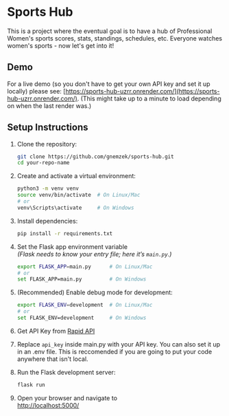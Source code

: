 # Sports Hub
This is a project where the eventual goal is to have a hub of Professional Women's sports scores, stats, standings, schedules, etc. Everyone watches women's sports - now let's get into it! 

## Demo
For a live demo (so you don't have to get your own API key and set it up locally) please see: [https://sports-hub-uzrr.onrender.com/](https://sports-hub-uzrr.onrender.com/). (This might take up to a minute to load depending on when the last render was.)

## Setup Instructions

1. Clone the repository:
    ```bash
    git clone https://github.com/gnemzek/sports-hub.git
    cd your-repo-name
    ```

2. Create and activate a virtual environment:
    ```bash
    python3 -m venv venv
    source venv/bin/activate  # On Linux/Mac
    # or
    venv\Scripts\activate     # On Windows
    ```

3. Install dependencies:
    ```bash
    pip install -r requirements.txt
    ```

4. Set the Flask app environment variable  
   _(Flask needs to know your entry file; here it’s `main.py`.)_
    ```bash
    export FLASK_APP=main.py      # On Linux/Mac
    # or
    set FLASK_APP=main.py         # On Windows
    ```

5. (Recommended) Enable debug mode for development:
    ```bash
    export FLASK_ENV=development  # On Linux/Mac
    # or
    set FLASK_ENV=development     # On Windows
    ```
6. Get API Key from [Rapid API](https://rapidapi.com/belchiorarkad-FqvHs2EDOtP/api/wnba-api)

7. Replace ```api_key``` inside main.py with your API key. You can also set it up in an .env file. This is reccomended if you are going to put your code anywhere that isn't local. 

8. Run the Flask development server:
    ```bash
    flask run
    ```
9. Open your browser and navigate to  
   [http://localhost:5000/](http://localhost:5000/)